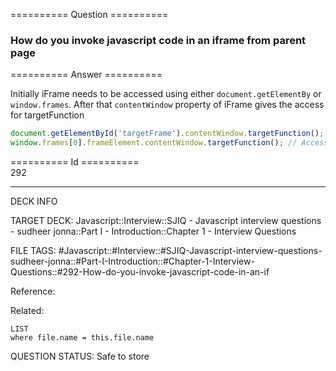 ========== Question ==========  

### How do you invoke javascript code in an iframe from parent page  

========== Answer ==========  

Initially iFrame needs to be accessed using either `document.getElementBy` or `window.frames`. After that `contentWindow` property of iFrame gives the access for targetFunction

```javascript
document.getElementById('targetFrame').contentWindow.targetFunction();
window.frames[0].frameElement.contentWindow.targetFunction(); // Accessing iframe this way may not work in latest versions chrome and firefox
```

========== Id ==========  
292

---

DECK INFO

TARGET DECK: Javascript::Interview::SJIQ - Javascript interview questions - sudheer jonna::Part I - Introduction::Chapter 1 - Interview Questions

FILE TAGS: #Javascript::#Interview::#SJIQ-Javascript-interview-questions-sudheer-jonna::#Part-I-Introduction::#Chapter-1-Interview-Questions::#292-How-do-you-invoke-javascript-code-in-an-if

Reference:

Related:

```dataview
LIST
where file.name = this.file.name
```

QUESTION STATUS: Safe to store
